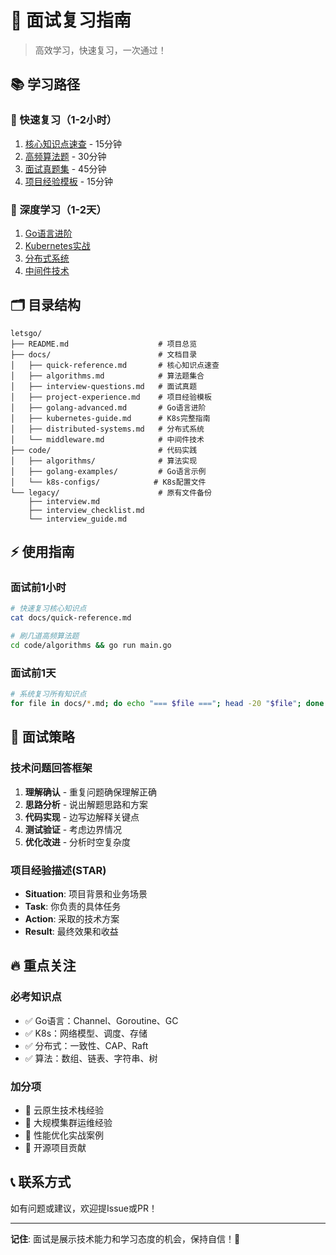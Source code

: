 # 🚀 面试复习指南

> 高效学习，快速复习，一次通过！

## 📚 学习路径

### 🎯 快速复习（1-2小时）
1. [核心知识点速查](./docs/quick-reference.md) - 15分钟
2. [高频算法题](./docs/algorithms.md) - 30分钟  
3. [面试真题集](./docs/interview-questions.md) - 45分钟
4. [项目经验模板](./docs/project-experience.md) - 15分钟

### 📖 深度学习（1-2天）
1. [Go语言进阶](./docs/golang-advanced.md)
2. [Kubernetes实战](./docs/kubernetes-guide.md)
3. [分布式系统](./docs/distributed-systems.md)
4. [中间件技术](./docs/middleware.md)

## 🗂️ 目录结构

```
letsgo/
├── README.md                    # 项目总览
├── docs/                        # 文档目录
│   ├── quick-reference.md       # 核心知识点速查
│   ├── algorithms.md            # 算法题集合
│   ├── interview-questions.md   # 面试真题
│   ├── project-experience.md    # 项目经验模板
│   ├── golang-advanced.md       # Go语言进阶
│   ├── kubernetes-guide.md      # K8s完整指南
│   ├── distributed-systems.md   # 分布式系统
│   └── middleware.md            # 中间件技术
├── code/                        # 代码实践
│   ├── algorithms/              # 算法实现
│   ├── golang-examples/         # Go语言示例
│   └── k8s-configs/            # K8s配置文件
└── legacy/                      # 原有文件备份
    ├── interview.md
    ├── interview_checklist.md
    └── interview_guide.md
```

## ⚡ 使用指南

### 面试前1小时
```bash
# 快速复习核心知识点
cat docs/quick-reference.md

# 刷几道高频算法题
cd code/algorithms && go run main.go
```

### 面试前1天
```bash
# 系统复习所有知识点
for file in docs/*.md; do echo "=== $file ==="; head -20 "$file"; done
```

## 🎪 面试策略

### 技术问题回答框架
1. **理解确认** - 重复问题确保理解正确
2. **思路分析** - 说出解题思路和方案
3. **代码实现** - 边写边解释关键点
4. **测试验证** - 考虑边界情况
5. **优化改进** - 分析时空复杂度

### 项目经验描述(STAR)
- **Situation**: 项目背景和业务场景
- **Task**: 你负责的具体任务
- **Action**: 采取的技术方案
- **Result**: 最终效果和收益

## 🔥 重点关注

### 必考知识点
- ✅ Go语言：Channel、Goroutine、GC
- ✅ K8s：网络模型、调度、存储
- ✅ 分布式：一致性、CAP、Raft
- ✅ 算法：数组、链表、字符串、树

### 加分项
- 🌟 云原生技术栈经验
- 🌟 大规模集群运维经验  
- 🌟 性能优化实战案例
- 🌟 开源项目贡献

## 📞 联系方式

如有问题或建议，欢迎提Issue或PR！

---
**记住**: 面试是展示技术能力和学习态度的机会，保持自信！💪 